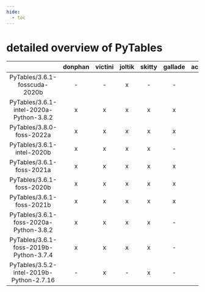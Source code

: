 ```yaml
---
hide:
  - toc
---
```


detailed overview of PyTables
=============================

| |donphan|victini|joltik|skitty|gallade|accelgor|swalot|doduo|
| :---: | :---: | :---: | :---: | :---: | :---: | :---: | :---: | :---: |
|PyTables/3.6.1-fosscuda-2020b|-|-|x|-|-|-|-|-|
|PyTables/3.6.1-intel-2020a-Python-3.8.2|x|x|x|x|x|x|x|x|
|PyTables/3.8.0-foss-2022a|x|x|x|x|x|x|x|x|
|PyTables/3.6.1-intel-2020b|x|x|x|x|-|-|x|x|
|PyTables/3.6.1-foss-2021a|x|x|x|x|x|x|x|x|
|PyTables/3.6.1-foss-2020b|x|x|x|x|x|-|x|x|
|PyTables/3.6.1-foss-2021b|x|x|x|x|x|x|x|x|
|PyTables/3.6.1-foss-2020a-Python-3.8.2|x|x|x|x|-|-|x|x|
|PyTables/3.6.1-foss-2019b-Python-3.7.4|x|x|x|x|-|-|-|x|
|PyTables/3.5.2-intel-2019b-Python-2.7.16|-|x|-|x|-|-|-|x|
